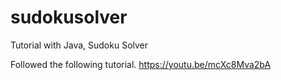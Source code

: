 # sudokusolver
Tutorial with Java, Sudoku Solver

Followed the following tutorial.
https://youtu.be/mcXc8Mva2bA
